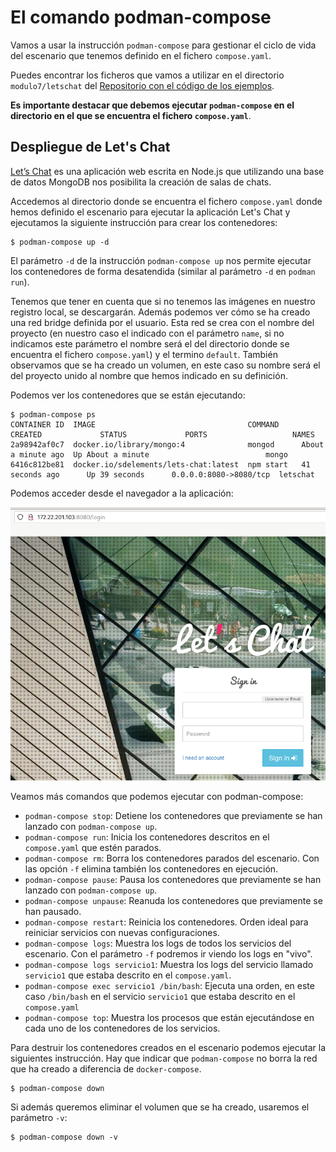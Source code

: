 # El comando podman-compose

Vamos a usar la instrucción `podman-compose` para gestionar el ciclo de vida del escenario que tenemos definido en el fichero `compose.yaml`. 

Puedes encontrar los ficheros que vamos a utilizar en el directorio `modulo7/letschat` del [Repositorio con el código de los ejemplos](https://github.com/josedom24/ejemplos_curso_podman_ow).

**Es importante destacar que debemos ejecutar `podman-compose` en el directorio en el que se encuentra el fichero `compose.yaml`**.

## Despliegue de Let's Chat

[Let’s Chat](https://github.com/sdelements/lets-chat) es una aplicación web escrita en Node.js que utilizando una base de datos MongoDB nos posibilita la creación de salas de chats.

Accedemos al directorio donde se encuentra el fichero `compose.yaml` donde hemos definido el escenario para ejecutar la aplicación Let's Chat y  ejecutamos la siguiente instrucción para crear los contenedores:

```
$ podman-compose up -d
```

El parámetro `-d` de la instrucción `podman-compose up` nos permite ejecutar los contenedores de forma desatendida (similar al parámetro `-d` en `podman run`). 

Tenemos que tener en cuenta que si no tenemos las imágenes en nuestro registro local, se descargarán. Además podemos ver cómo se ha creado una red bridge definida por el usuario. Esta red se crea con el nombre del proyecto (en nuestro caso el indicado con el parámetro `name`, si no indicamos este parámetro el nombre será el del directorio donde se encuentra el fichero `compose.yaml`) y el termino `default`. También observamos que se ha creado un volumen, en este caso su nombre será el del proyecto unido al nombre que hemos indicado en su definición.

Podemos ver los contenedores que se están ejecutando:

```
$ podman-compose ps
CONTAINER ID  IMAGE                                  COMMAND     CREATED             STATUS             PORTS                   NAMES
2a98942af0c7  docker.io/library/mongo:4              mongod      About a minute ago  Up About a minute                          mongo
6416c812be81  docker.io/sdelements/lets-chat:latest  npm start   41 seconds ago      Up 39 seconds      0.0.0.0:8080->8080/tcp  letschat

```

Podemos acceder desde el navegador a la aplicación:

![letschat](img/letschat.png)


Veamos más comandos que podemos ejecutar con podman-compose:

* `podman-compose stop`: Detiene los contenedores que previamente se han lanzado con `podman-compose up`.
* `podman-compose run`: Inicia los contenedores descritos en el `compose.yaml` que estén parados.
* `podman-compose rm`: Borra los contenedores parados del escenario. Con las opción `-f` elimina también los contenedores en ejecución.
* `podman-compose pause`: Pausa los contenedores que previamente se han lanzado con `podman-compose up`.
* `podman-compose unpause`: Reanuda los contenedores que previamente se han pausado.
* `podman-compose restart`: Reinicia los contenedores. Orden ideal para reiniciar servicios con nuevas configuraciones.
* `podman-compose logs`: Muestra los logs de todos los servicios del escenario. Con el parámetro `-f` podremos ir viendo los logs en "vivo".
* `podman-compose logs servicio1`: Muestra los logs del servicio llamado `servicio1` que estaba descrito en el `compose.yaml`.
* `podman-compose exec servicio1 /bin/bash`: Ejecuta una orden, en este caso `/bin/bash` en el servicio `servicio1` que estaba descrito en el `compose.yaml`
* `podman-compose top`: Muestra  los procesos que están ejecutándose en cada uno de los contenedores de los servicios.


Para destruir los contenedores creados en el escenario podemos ejecutar la siguientes instrucción. Hay que indicar que `podman-compose` no borra la red que ha creado a diferencia de `docker-compose`.

```
$ podman-compose down
```

Si además queremos eliminar el volumen que se ha creado, usaremos el parámetro `-v`:

```
$ podman-compose down -v
```


